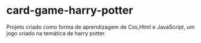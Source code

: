 # card-game-harry-potter


Projeto criado como forma de aprendizagem de Css,Html e JavaScript, um jogo criado na temática  de harry potter.
